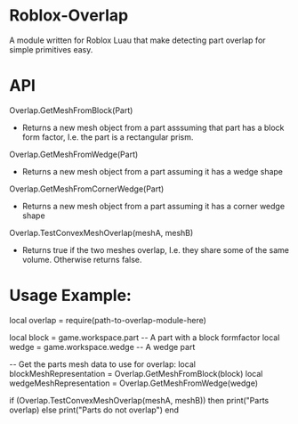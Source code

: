 # Roblox-Overlap
A module written for Roblox Luau that make detecting part overlap for simple primitives easy.

# API
Overlap.GetMeshFromBlock(Part)
*  Returns a new mesh object from a part asssuming that part has a block form factor, I.e. the part is a rectangular prism.

Overlap.GetMeshFromWedge(Part)
*  Returns a new mesh object from a part assuming it has a wedge shape

Overlap.GetMeshFromCornerWedge(Part)
*  Returns a new mesh object from a part assuming it has a corner wedge shape

Overlap.TestConvexMeshOverlap(meshA, meshB)
*  Returns true if the two meshes overlap, I.e. they share some of the same volume. Otherwise returns false.

# Usage Example:

local overlap = require(path-to-overlap-module-here)

local block = game.workspace.part  -- A part with a block formfactor
local wedge = game.workspace.wedge -- A wedge part

-- Get the parts mesh data to use for overlap:
local blockMeshRepresentation = Overlap.GetMeshFromBlock(block)
local wedgeMeshRepresentation = Overlap.GetMeshFromWedge(wedge)

if (Overlap.TestConvexMeshOverlap(meshA, meshB)) then
  print("Parts overlap)
else
  print("Parts do not overlap")
end
